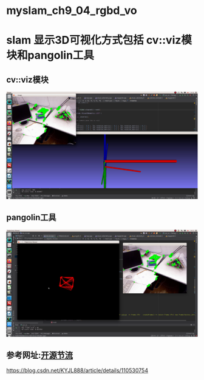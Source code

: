 # myslam_ch9_04_rgbd_vo  
# slam 显示3D可视化方式包括 cv::viz模块和pangolin工具  

## cv::viz模块
![viz模块](https://github.com/xiaopengsu/myslam_ch9_04_rgbd_vo/blob/main/result_show/slam_cv_viz_panolin_2.png)

## pangolin工具  
![pangolin工具](https://github.com/xiaopengsu/myslam_ch9_04_rgbd_vo/blob/main/result_show/slam_cv_viz_panolin_1.png)

## 参考网址:[开源节流](https://blog.csdn.net/KYJL888/article/details/110530754)
https://blog.csdn.net/KYJL888/article/details/110530754
